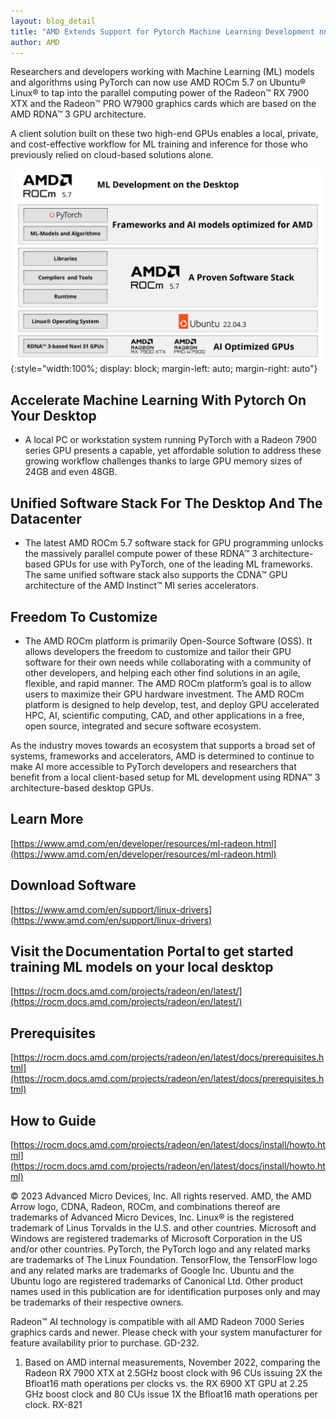 ```yaml
---
layout: blog_detail
title: "AMD Extends Support for Pytorch Machine Learning Development nn Select RDNA™ 3 GPUs with ROCm™ 5.7"
author: AMD
---
```


Researchers and developers working with Machine Learning (ML) models and algorithms using PyTorch can now use AMD ROCm 5.7 on Ubuntu® Linux® to tap into the parallel computing power of the Radeon™ RX 7900 XTX and the Radeon™ PRO W7900 graphics cards which are based on the AMD RDNA™ 3 GPU architecture.

A client solution built on these two high-end GPUs enables a local, private, and cost-effective workflow for ML training and inference for those who previously relied on cloud-based solutions alone.


![ML Development on Desktop](/assets/images/2281965-ROCm-development-radeon.jpg){:style="width:100%; display: block; margin-left: auto; margin-right: auto"}


## Accelerate Machine Learning With Pytorch On Your Desktop



* A local PC or workstation system running PyTorch with a Radeon 7900 series GPU presents a capable, yet affordable solution to address these growing workflow challenges thanks to large GPU memory sizes of 24GB and even 48GB.

## Unified Software Stack For The Desktop And The Datacenter



* The latest AMD ROCm 5.7 software stack for GPU programming unlocks the massively parallel compute power of these RDNA™ 3 architecture-based GPUs for use with PyTorch, one of the leading ML frameworks. The same unified software stack also supports the CDNA™ GPU architecture of the AMD Instinct™ MI series accelerators.

## Freedom To Customize

* The AMD ROCm platform is primarily Open-Source Software (OSS).  It allows developers the freedom to customize and tailor their GPU software for their own needs while collaborating with a community of other developers, and helping each other find solutions in an agile, flexible, and rapid manner. The AMD ROCm platform’s goal is to allow users to maximize their GPU hardware investment. The AMD ROCm platform is designed to help develop, test, and deploy GPU accelerated HPC, AI, scientific computing, CAD, and other applications in a free, open source, integrated and secure software ecosystem.

As the industry moves towards an ecosystem that supports a broad set of systems, frameworks and accelerators, AMD is determined to continue to make AI more accessible to PyTorch developers and researchers that benefit from a local client-based setup for ML development using RDNA™ 3 architecture-based desktop GPUs.

## Learn More

[https://www.amd.com/en/developer/resources/ml-radeon.html](https://www.amd.com/en/developer/resources/ml-radeon.html) 

## Download Software 

[https://www.amd.com/en/support/linux-drivers](https://www.amd.com/en/support/linux-drivers) 

 

## Visit the Documentation Portal to get started training ML models on your local desktop

[https://rocm.docs.amd.com/projects/radeon/en/latest/](https://rocm.docs.amd.com/projects/radeon/en/latest/)

## Prerequisites

[https://rocm.docs.amd.com/projects/radeon/en/latest/docs/prerequisites.html](https://rocm.docs.amd.com/projects/radeon/en/latest/docs/prerequisites.html)   

## How to Guide

[https://rocm.docs.amd.com/projects/radeon/en/latest/docs/install/howto.html](https://rocm.docs.amd.com/projects/radeon/en/latest/docs/install/howto.html)

 

© 2023 Advanced Micro Devices, Inc. All rights reserved. AMD, the AMD Arrow logo, CDNA, Radeon, ROCm, and combinations thereof are trademarks of Advanced Micro Devices, Inc. Linux® is the registered trademark of Linus Torvalds in the U.S. and other countries. Microsoft and Windows are registered trademarks of Microsoft Corporation in the US and/or other countries. PyTorch, the PyTorch logo and any related marks are trademarks of The Linux Foundation. TensorFlow, the TensorFlow logo and any related marks are trademarks of Google Inc. Ubuntu and the Ubuntu logo are registered trademarks of Canonical Ltd. Other product names used in this publication are for identification purposes only and may be trademarks of their respective owners.

Radeon™ AI technology is compatible with all AMD Radeon 7000 Series graphics cards and newer. Please check with your system manufacturer for feature availability prior to purchase. GD-232.



1. Based on AMD internal measurements, November 2022, comparing the Radeon RX 7900 XTX at 2.5GHz boost clock with 96 CUs issuing 2X the Bfloat16 math operations per clocks vs. the RX 6900 XT GPU at 2.25 GHz boost clock and 80 CUs issue 1X the Bfloat16 math operations per clock. RX-821